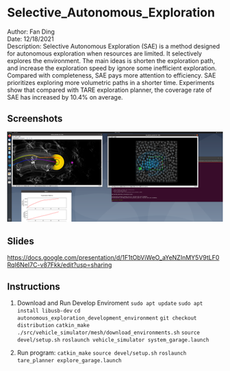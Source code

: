 # Selective_Autonomous_Exploration
Author: Fan Ding \
Date: 12/18/2021 \
Description: Selective Autonomous Exploration (SAE) is a method designed for autonomous exploration when resources are limited. It selectively explores the environment. The main ideas is shorten the exploration path, and increase the exploration speed by ignore some inefficient exploration. Compared with completeness, SAE pays more attention to efficiency. SAE prioritizes exploring more volumetric paths in a shorter time. Experiments show that compared with TARE exploration planner, the coverage rate of SAE has increased by 10.4% on average.


## Screenshots
![alt text](Screenshot.png)

## Slides
https://docs.google.com/presentation/d/1F1tObViWeO_aYeNZInMY5V9tLF0RqI6NeI7C-v87Fkk/edit?usp=sharing

## Instructions
1. Download and Run Develop Enviroment
`sudo apt update`
`sudo apt install libusb-dev`
`cd autonomous_exploration_development_environment`
`git checkout distribution`
`catkin_make`
`./src/vehicle_simulator/mesh/download_environments.sh`
`source devel/setup.sh`
`roslaunch vehicle_simulator system_garage.launch`

2. Run program:
`catkin_make`
`source devel/setup.sh`
`roslaunch tare_planner explore_garage.launch`

